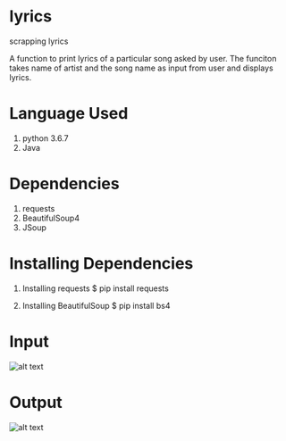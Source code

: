 # lyrics
scrapping lyrics

A function to print lyrics of a particular song asked by user. The funciton takes name of artist and the song name as input from user and displays lyrics.

# Language Used
1. python 3.6.7
2. Java

# Dependencies
1. requests
2. BeautifulSoup4
3. JSoup

# Installing Dependencies

1. Installing requests
$ pip install requests

2. Installing BeautifulSoup
$ pip install bs4

# Input

![alt text](https://github.com/iamamansharma/lyrics/blob/master/input.jpg)

# Output
![alt text](https://github.com/iamamansharma/lyrics/blob/master/output.jpg)
